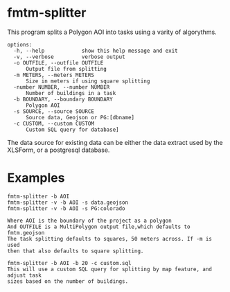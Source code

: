 # fmtm-splitter

This program splits a Polygon AOI into tasks using a varity of
algorythms.

    options:
      -h, --help            show this help message and exit
      -v, --verbose         verbose output
      -o OUTFILE, --outfile OUTFILE
          Output file from splitting
      -m METERS, --meters METERS
          Size in meters if using square splitting
      -number NUMBER, --number NUMBER
          Number of buildings in a task
      -b BOUNDARY, --boundary BOUNDARY
          Polygon AOI
      -s SOURCE, --source SOURCE
          Source data, Geojson or PG:[dbname]
      -c CUSTOM, --custom CUSTOM
          Custom SQL query for database]

The data source for existing data can be either the data extract used
by the XLSForm, or a postgresql database.

# Examples

    fmtm-splitter -b AOI
    fmtm-splitter -v -b AOI -s data.geojson
    fmtm-splitter -v -b AOI -s PG:colorado

    Where AOI is the boundary of the project as a polygon
    And OUTFILE is a MultiPolygon output file,which defaults to fmtm.geojson
    The task splitting defaults to squares, 50 meters across. If -m is used
    then that also defaults to square splitting.

    fmtm-splitter -b AOI -b 20 -c custom.sql
    This will use a custom SQL query for splitting by map feature, and adjust task
    sizes based on the number of buildings.
